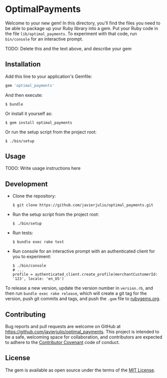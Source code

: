 # OptimalPayments

Welcome to your new gem! In this directory, you'll find the files you need to be able to package up your Ruby library into a gem. Put your Ruby code in the file `lib/optimal_payments`. To experiment with that code, run `bin/console` for an interactive prompt.

TODO: Delete this and the text above, and describe your gem

## Installation

Add this line to your application's Gemfile:

```ruby
gem 'optimal_payments'
```

And then execute:

    $ bundle

Or install it yourself as:

    $ gem install optimal_payments

Or run the setup script from the project root:

    $ ./bin/setup

## Usage

TODO: Write usage instructions here

## Development

* Clone the repository:

      $ git clone https://github.com/javierjulio/optimal_payments.git

* Run the setup script from the project root:

      $ ./bin/setup

* Run tests:

      $ bundle exec rake test

* Run console for an interactive prompt with an authenticated client for you to experiment:

      $ ./bin/console
      # ...
      profile = authenticated_client.create_profile(merchantCustomerId: '123', locale: 'en_US')

To release a new version, update the version number in `version.rb`, and then run `bundle exec rake release`, which will create a git tag for the version, push git commits and tags, and push the `.gem` file to [rubygems.org](https://rubygems.org).

## Contributing

Bug reports and pull requests are welcome on GitHub at https://github.com/javierjulio/optimal_payments. This project is intended to be a safe, welcoming space for collaboration, and contributors are expected to adhere to the [Contributor Covenant](contributor-covenant.org) code of conduct.

## License

The gem is available as open source under the terms of the [MIT License](http://opensource.org/licenses/MIT).
